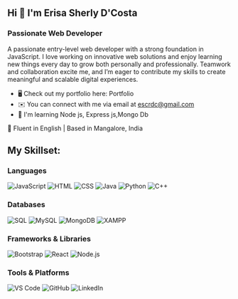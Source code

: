 ## Hi 👋 I'm Erisa Sherly D'Costa 

### Passionate Web Developer

A passionate entry-level web developer with a strong foundation in JavaScript. I love working on innovative web solutions and enjoy learning new things every day to grow both personally and professionally. Teamwork and collaboration excite me, and I’m eager to contribute my skills to create meaningful and scalable digital experiences.

- 🖥️ Check out my portfolio here: Portfolio
- ✉️ You can connect with me via email at escrdc@gmail.com
- 🧠 I'm learning Node js, Express js,Mongo Db

💬 Fluent in English | Based in Mangalore, India

## My Skillset: 

### Languages
![JavaScript](https://img.shields.io/badge/JavaScript-F7DF1E?logo=javascript&logoColor=black)
![HTML](https://img.shields.io/badge/HTML-E34F26?logo=html5&logoColor=white)
![CSS](https://img.shields.io/badge/CSS-1572B6?logo=css3&logoColor=white)
![Java](https://img.shields.io/badge/Java-007396?logo=java&logoColor=white)
![Python](https://img.shields.io/badge/Python-3776AB?logo=python&logoColor=white)
![C++](https://img.shields.io/badge/C++-00599C?logo=c%2B%2B&logoColor=white)

### Databases
![SQL](https://img.shields.io/badge/SQL-CC2927?logo=microsoft-sql-server&logoColor=white)
![MySQL](https://img.shields.io/badge/MySQL-4479A1?logo=mysql&logoColor=white)
![MongoDB](https://img.shields.io/badge/MongoDB-47A248?logo=mongodb&logoColor=white)
![XAMPP](https://img.shields.io/badge/XAMPP-FB7A24?logo=xampp&logoColor=white)

### Frameworks & Libraries
![Bootstrap](https://img.shields.io/badge/Bootstrap-7952B3?logo=bootstrap&logoColor=white)
![React](https://img.shields.io/badge/React-61DAFB?logo=react&logoColor=black)
![Node.js](https://img.shields.io/badge/Node.js-339933?logo=node.js&logoColor=white)

### Tools & Platforms
![VS Code](https://img.shields.io/badge/VS%20Code-0078D4?logo=visual-studio-code&logoColor=white)
![GitHub](https://img.shields.io/badge/GitHub-181717?logo=github&logoColor=white)
![LinkedIn](https://img.shields.io/badge/LinkedIn-0A66C2?logo=linkedin&logoColor=white)
